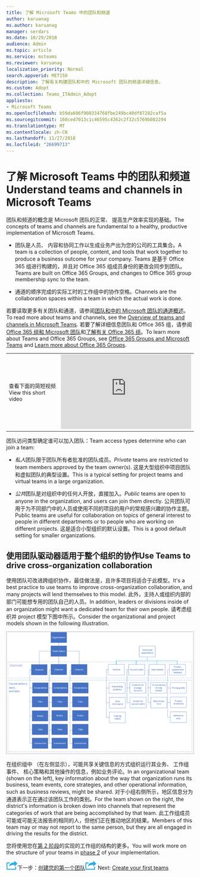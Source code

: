 ```yaml
---
title: 了解 Microsoft Teams 中的团队和频道
author: karuanag
ms.author: karuanag
manager: serdars
ms.date: 10/29/2018
audience: Admin
ms.topic: article
ms.service: msteams
ms.reviewer: karuanag
localization_priority: Normal
search.appverid: MET150
description: 了解有关构建团队和中的 Microsoft 团队的频道详细信息。
ms.custom: Adopt
ms.collection: Teams_ITAdmin_Adopt
appliesto:
- Microsoft Teams
ms.openlocfilehash: b59da606f908334768fbe249bc40df87282caf5a
ms.sourcegitcommit: 160ced7013c1c46595c4362c2f32c5769b082294
ms.translationtype: MT
ms.contentlocale: zh-CN
ms.lasthandoff: 11/27/2018
ms.locfileid: "26699713"
---
```

# <a name="understand-teams-and-channels-in-microsoft-teams"></a><span data-ttu-id="2e994-103">了解 Microsoft Teams 中的团队和频道</span><span class="sxs-lookup"><span data-stu-id="2e994-103">Understand teams and channels in Microsoft Teams</span></span>

<span data-ttu-id="2e994-104">团队和频道的概念是 Microsoft 团队的正常、 提高生产效率实现的基础。</span><span class="sxs-lookup"><span data-stu-id="2e994-104">The concepts of teams and channels are fundamental to a healthy, productive implementation of Microsoft Teams.</span></span> 

- <span data-ttu-id="2e994-105">团队是人员、 内容和协同工作以生成业务产出为您的公司的工具集合。</span><span class="sxs-lookup"><span data-stu-id="2e994-105">A team is a collection of people, content, and tools that work together to produce a business outcome for your company.</span></span> <span data-ttu-id="2e994-106">Teams 是基于 Office 365 组进行构建的，并且对 Office 365 组成员身份的更改会同步到团队。</span><span class="sxs-lookup"><span data-stu-id="2e994-106">Teams are built on Office 365 Groups, and changes to Office 365 group membership sync to the team.</span></span> 

- <span data-ttu-id="2e994-107">通道的顺序完成的实际工时的工作组中的协作空格。</span><span class="sxs-lookup"><span data-stu-id="2e994-107">Channels are the collaboration spaces within a team in which the actual work is done.</span></span> 

<span data-ttu-id="2e994-108">若要读取更多有关团队和通道，请参阅[团队和中的 Microsoft 团队的通道概述](teams-channels-overview.md)。</span><span class="sxs-lookup"><span data-stu-id="2e994-108">To read more about teams and channels, see the [Overview of teams and channels in Microsoft Teams](teams-channels-overview.md).</span></span> <span data-ttu-id="2e994-109">若要了解详细信息团队和 Office 365 组，请参阅[Office 365 组和 Microsoft 团队](office-365-groups.md)和[了解有关 Office 365 组](https://support.office.com/article/Learn-about-Office-365-groups-b565caa1-5c40-40ef-9915-60fdb2d97fa2)。</span><span class="sxs-lookup"><span data-stu-id="2e994-109">To learn more about Teams and Office 365 Groups, see [Office 365 Groups and Microsoft Teams](office-365-groups.md) and [Learn more about Office 365 Groups](https://support.office.com/article/Learn-about-Office-365-groups-b565caa1-5c40-40ef-9915-60fdb2d97fa2).</span></span>


|  |  |
|---------|---------|
| <span data-ttu-id="2e994-110">查看下面的简短视频</span><span class="sxs-lookup"><span data-stu-id="2e994-110">View this short video</span></span>   | <iframe width="350" height="200" src="https://www.youtube.com/embed/hjJWtoaRJeE" frameborder="0" allowfullscreen></iframe>   |


<span data-ttu-id="2e994-111">团队访问类型确定谁可以加入团队：</span><span class="sxs-lookup"><span data-stu-id="2e994-111">Team access types determine who can join a team:</span></span>

- <span data-ttu-id="2e994-112">*私人*团队限于团队所有者批准的团队成员。</span><span class="sxs-lookup"><span data-stu-id="2e994-112">*Private* teams are restricted to team members approved by the team owner(s).</span></span> <span data-ttu-id="2e994-113">这是大型组织中项目团队和虚拟团队的典型设置。</span><span class="sxs-lookup"><span data-stu-id="2e994-113">This is a typical setting for project teams and virtual teams in a large organization.</span></span>

- <span data-ttu-id="2e994-114">*公共*团队是对组织中的任何人开放，直接加入。</span><span class="sxs-lookup"><span data-stu-id="2e994-114">*Public* teams are open to anyone in the organization, and users can join them directly.</span></span> <span data-ttu-id="2e994-115">公共团队可用于为不同部门中的人员或使用不同的项目的用户的常规感兴趣的协作主题。</span><span class="sxs-lookup"><span data-stu-id="2e994-115">Public teams are useful for collaboration on topics of general interest to people in different departments or to people who are working on different projects.</span></span> <span data-ttu-id="2e994-116">这是适合小型组织的默认设置。</span><span class="sxs-lookup"><span data-stu-id="2e994-116">This is a good default setting for smaller organizations.</span></span>

## <a name="use-teams-to-drive-cross-organization-collaboration"></a><span data-ttu-id="2e994-117">使用团队驱动器适用于整个组织的协作</span><span class="sxs-lookup"><span data-stu-id="2e994-117">Use Teams to drive cross-organization collaboration</span></span>

<span data-ttu-id="2e994-118">使用团队可改进跨组织协作，最佳做法是，且许多项目将适合于此模型。</span><span class="sxs-lookup"><span data-stu-id="2e994-118">It's a best practice to use teams to improve cross-organization collaboration, and many projects will lend themselves to this model.</span></span> <span data-ttu-id="2e994-119">此外，主持人或组织内部的部门可能想专用的团队自己的人员。</span><span class="sxs-lookup"><span data-stu-id="2e994-119">In addition, leaders or divisions inside of an organization might want a dedicated team for their own people.</span></span> <span data-ttu-id="2e994-120">请考虑组织并 project 模型下图中所示。</span><span class="sxs-lookup"><span data-stu-id="2e994-120">Consider the organizational and project models shown in the following illustration.</span></span>

![组织和项目的模型](media/teams-adoption-organization-project.png)

<span data-ttu-id="2e994-122">在组织组中 （在左侧显示），可能共享关键信息的方式组织运行其业务、 工作组事件、 核心策略和其他操作的信息，例如业务评论。</span><span class="sxs-lookup"><span data-stu-id="2e994-122">In an organizational team (shown on the left), key information about the way that organization runs its business, team events, core strategies, and other operational information, such as business reviews, might be shared.</span></span> <span data-ttu-id="2e994-123">对于小组右侧所示，地区信息分为通道表示正在通过该团队工作的类别。</span><span class="sxs-lookup"><span data-stu-id="2e994-123">For the team shown on the right, the district's information is broken down into channels that represent the categories of work that are being accomplished by that team.</span></span> <span data-ttu-id="2e994-124">此工作组成员可能或可能无法报告的相同的人，但他们正在推动地区的结果。</span><span class="sxs-lookup"><span data-stu-id="2e994-124">Members of this team may or may not report to the same person, but they are all engaged in driving the results for the district.</span></span>
  
<span data-ttu-id="2e994-125">您将使用您在[第 2 阶段](teams-adoption-phase2-experiment.md)的实现的工作组的结构的更多。</span><span class="sxs-lookup"><span data-stu-id="2e994-125">You will work more on the structure of your teams in [phase 2](teams-adoption-phase2-experiment.md) of your implementation.</span></span>

<span data-ttu-id="2e994-126">![下一步步骤图标](media/teams-adoption-next-icon.png)下一步：[创建您的第一个团队](teams-adoption-your-first-teams.md)</span><span class="sxs-lookup"><span data-stu-id="2e994-126">![Next Steps icon](media/teams-adoption-next-icon.png) Next: [Create your first teams](teams-adoption-your-first-teams.md)</span></span>